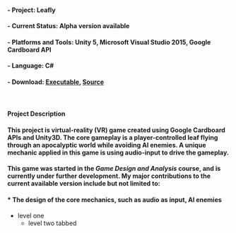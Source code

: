 #### - __Project__: Leafly

#### - __Current Status__: Alpha version available

#### - __Platforms and Tools__: Unity 5, Microsoft Visual Studio 2015, Google Cardboard API

#### - __Language__: C\#

#### - __Download__: [Executable](), [Source]()

<br>

#### __Project Description__

#### This project is virtual-reality (VR) game created using Google Cardboard APIs and Unity3D. The core gameplay is a player-controlled leaf flying through an apocalyptic world while avoiding AI enemies. A unique mechanic applied in this game is using audio-input to drive the gameplay.

#### This game was started in the _Game Design and Analysis_ course, and is currently under further development. My major contributions to the current available version include but not limited to:

#### * The design of the core mechanics, such as audio as input, AI enemies


* level one
  + level two tabbed